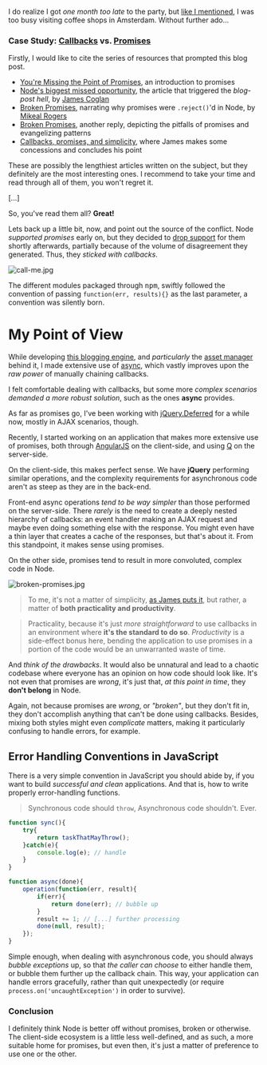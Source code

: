 I do realize I got _one month too late_ to the party, but [like I mentioned](/the-architecture-of-productivity "The Architecture of Productivity"), I was too busy visiting coffee shops in Amsterdam. Without further ado...

### Case Study: [Callbacks](https://github.com/caolan/async "'async' callback library") vs. [Promises](https://github.com/kriskowal/q "'q' promise library") ###

Firstly, I would like to cite the series of resources that prompted this blog post.

- [You're Missing the Point of Promises](http://domenic.me/2012/10/14/youre-missing-the-point-of-promises "An introduction to promises"), an introduction to promises
- [Node's biggest missed opportunity](http://blog.jcoglan.com/2013/03/30/callbacks-are-imperative-promises-are-functional-nodes-biggest-missed-opportunity "James' post in favor of promises in Node"), the article that triggered the _blog-post hell_, by [James Coglan](https://github.com/jcoglan "James Coglan on GitHub")
- [Broken Promises](http://www.futurealoof.com/posts/broken-promises.html "Broken Promises, written by Mikeal Rogers"), narrating why promises were `.reject()`'d in Node, by [Mikeal Rogers](https://github.com/mikeal "Mikeal Rogers on GitHub")
- [Broken Promises](http://sealedabstract.com/code/broken-promises "Broken Promises, written by Drew Crawford, an iOS developer"), another reply, depicting the pitfalls of promises and evangelizing patterns
- [Callbacks, promises, and simplicity](http://blog.jcoglan.com/2013/04/01/callbacks-promises-and-simplicity "James' conclusions on the matter"), where James makes some concessions and concludes his point

These are possibly the lengthiest articles written on the subject, but they definitely are the most interesting ones. I recommend to take your time and read through all of them, you won't regret it.

[...]

So, you've read them all? **Great!**

Lets back up a little bit, now, and point out the source of the conflict. Node _supported promises_ early on, but they decided to [drop support](https://groups.google.com/forum/?fromgroups=#!msg/nodejs/sWE0Oa80iNg/-n7xPyOdGd8J "Ryan explains why promises aren't such a good fit for Node") for them shortly afterwards, partially because of the volume of disagreement they generated. Thus, they _sticked with callbacks_.

![call-me.jpg][1]

The different modules packaged through <kbd>npm</kbd>, swiftly followed the convention of passing `function(err, results){}` as the last parameter, a convention was silently born.

# My Point of View #

While developing [this blogging engine](https://github.com/bevacqua/ponyfoo "ponyfoo on GitHub"), and _particularly_ the [asset manager](https://github.com/bevacqua/node-assetify "assetify on GitHub") behind it, I made extensive use of [async](https://github.com/caolan/async "async on GitHub"), which vastly improves upon the _raw power_ of manually chaining callbacks.

I felt comfortable dealing with callbacks, but some more _complex scenarios demanded a more robust solution_, such as the ones **async** provides.

As far as promises go, I've been working with [jQuery.Deferred](http://api.jquery.com/category/deferred-object/ "Deferred Object - jQuery API docs") for a while now, mostly in AJAX scenarios, though.

Recently, I started working on an application that makes more extensive use of promises, both through [AngularJS](http://angularjs.org/ "AngularJS MVW Framework") on the client-side, and using [Q](https://github.com/kriskowal/q "'q' promise library") on the server-side.

On the client-side, this makes perfect sense. We have **jQuery** performing similar operations, and the complexity requirements for asynchronous code aren't as steep as they are in the back-end.

Front-end async operations _tend to be way simpler_ than those performed on the server-side. There _rarely_ is the need to create a deeply nested hierarchy of callbacks: an event handler making an AJAX request and maybe even doing something else with the response. You might even have a thin layer that creates a cache of the responses, but that's about it. From this standpoint, it makes sense using promises.

On the other side, promises tend to result in more convoluted, complex code in Node. 

![broken-promises.jpg][2]

> To me, it's not a matter of simplicity, [as James puts it](http://blog.jcoglan.com/2013/04/01/callbacks-promises-and-simplicity "Callbacks, promises, and simplicity"), but rather, a matter of **both practicality and productivity**.

> Practicality, because it's just _more straightforward_ to use callbacks in an environment where **it's the standard to do so**.
_Productivity_ is a side-effect bonus here, bending the application to use promises in a portion of the code would be an unwarranted waste of time.

And _think of the drawbacks_. It would also be unnatural and lead to a chaotic codebase where everyone has an opinion on how code should look like. It's not even that promises are _wrong_, it's just that, _at this point in time_, they **don't belong** in Node.

Again, not because promises are _wrong_, or _"broken"_, but they don't fit in, they don't accomplish anything that can't be done using callbacks. Besides, mixing both styles might even _complicate_ matters, making it particularly confusing to handle errors, for example.

## Error Handling Conventions in JavaScript ##

There is a very simple convention in JavaScript you should abide by, if you want to build _successful and clean_ applications. And that is, how to write properly error-handling functions.

> Synchronous code should `throw`, Asynchronous code shouldn't. Ever.

```js
function sync(){
    try{
        return taskThatMayThrow();
    }catch(e){
        console.log(e); // handle
    }
}

function async(done){
    operation(function(err, result){
        if(err){
            return done(err); // bubble up
        }
        result += 1; // [...] further processing
        done(null, result);
    });
}
```

Simple enough, when dealing with asynchronous code, you should always _bubble exceptions_ up, so that _the caller can choose_ to either handle them, or bubble them further up the callback chain. This way, your application can handle errors gracefully, rather than quit unexpectedly (or require `process.on('uncaughtException')` in order to survive).

### Conclusion ###

I definitely think Node is better off without promises, broken or otherwise. The client-side ecosystem is a little less well-defined, and as such, a more suitable home for promises, but even then, it's just a matter of preference to use one or the other.

  [1]: https://i.imgur.com/1B12xqM.jpg "Overly attached callbacks"
  [2]: https://i.imgur.com/qPrHNz6.jpg "Broken Promises"
